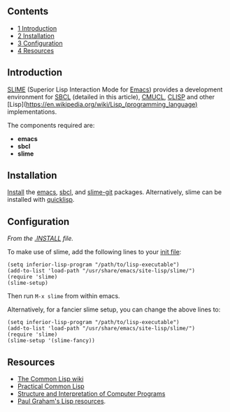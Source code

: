 ## Contents

*   [1 Introduction](#Introduction)
*   [2 Installation](#Installation)
*   [3 Configuration](#Configuration)
*   [4 Resources](#Resources)

## Introduction

[SLIME](http://www.common-lisp.net/project/slime/) (Superior Lisp Interaction Mode for [Emacs](/index.php/Emacs "Emacs")) provides a development environment for [SBCL](http://www.sbcl.org) (detailed in this article), [CMUCL](http://www.cons.org/cmucl/), [CLISP](http://clisp.cons.org/) and other [Lisp](https://en.wikipedia.org/wiki/Lisp_(programming_language) implementations.

The components required are:

*   **emacs**
*   **sbcl**
*   **slime**

## Installation

[Install](/index.php/Install "Install") the [emacs](https://www.archlinux.org/packages/?name=emacs), [sbcl](https://www.archlinux.org/packages/?name=sbcl), and [slime-git](https://aur.archlinux.org/packages/slime-git/) packages. Alternatively, slime can be installed with [quicklisp](https://www.quicklisp.org/beta/).

## Configuration

*From the [.INSTALL](http://pkgbuild.com/git/aur-mirror.git/plain/slime-cvs/slime.install) file.*

To make use of slime, add the following lines to your [init file](/index.php/Emacs#Customization "Emacs"):

```
(setq inferior-lisp-program "/path/to/lisp-executable")
(add-to-list 'load-path "/usr/share/emacs/site-lisp/slime/")
(require 'slime)
(slime-setup)

```

Then run `M-x slime` from within emacs.

Alternatively, for a fancier slime setup, you can change the above lines to:

```
(setq inferior-lisp-program "/path/to/lisp-executable")
(add-to-list 'load-path "/usr/share/emacs/site-lisp/slime/")
(require 'slime)
(slime-setup '(slime-fancy))

```

## Resources

*   [The Common Lisp wiki](http://www.cliki.net/)
*   [Practical Common Lisp](http://www.gigamonkeys.com/book/)
*   [Structure and Interpretation of Computer Programs](http://mitpress.mit.edu/sicp/full-text/book/book.html)
*   [Paul Graham's Lisp resources](http://www.paulgraham.com/lisp.html).